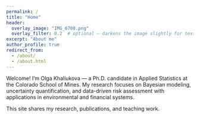 ```yaml
---
permalink: /
title: "Home"
header:
  overlay_image: "IMG_6700.png"
  overlay_filter: 0.2  # optional – darkens the image slightly for text contrast
excerpt: "About me"
author_profile: true
redirect_from: 
  - /about/
  - /about.html
---
```


Welcome! I’m Olga Khaliukova — a Ph.D. candidate in Applied Statistics at the Colorado School of Mines.
My research focuses on Bayesian modeling, uncertainty quantification, and data-driven risk assessment
with applications in environmental and financial systems.

This site shares my research, publications, and teaching work.

